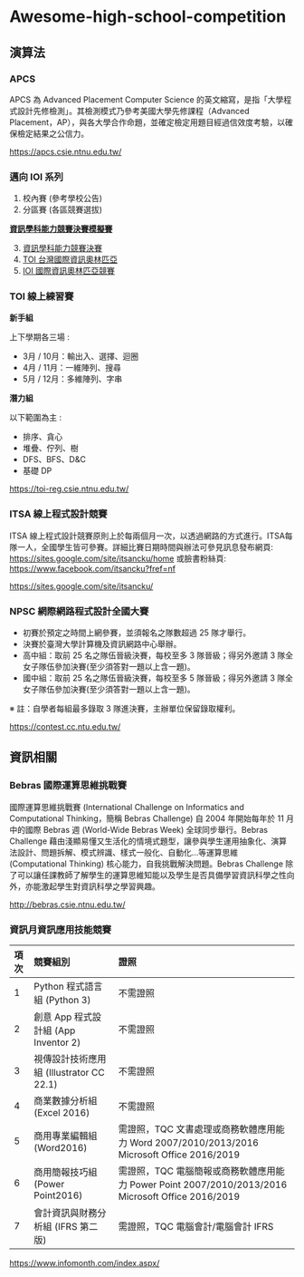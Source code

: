 # Awesome-high-school-competition

## 演算法

### APCS

APCS 為 Advanced Placement Computer Science 的英文縮寫，是指「大學程式設計先修檢測」。其檢測模式乃參考美國大學先修課程（Advanced Placement，AP），與各大學合作命題，並確定檢定用題目經過信效度考驗，以確保檢定結果之公信力。

https://apcs.csie.ntnu.edu.tw/

### 邁向 IOI 系列

1. 校內賽 (參考學校公告)
2. 分區賽 (各區競賽選拔)

**[資訊學科能力競賽決賽模擬賽](https://nhspc.cc/)**

3. [資訊學科能力競賽決賽](http://nhspc.csie.ntnu.edu.tw/)
4. [TOI 台灣國際資訊奧林匹亞](https://toi.csie.ntnu.edu.tw/)
5. [IOI 國際資訊奧林匹亞競賽](https://zh.wikipedia.org/zh-tw/國際資訊奧林匹亞競賽)

### TOI 線上練習賽

**新手組**

上下學期各三場 :

- 3月 / 10月：輸出入、選擇、迴圈
- 4月 / 11月：一維陣列、搜尋
- 5月 / 12月：多維陣列、字串

**潛力組**

以下範圍為主 :

-  排序、貪心
-  堆疊、佇列、樹
-  DFS、BFS、D&C
-  基礎 DP

https://toi-reg.csie.ntnu.edu.tw/

### ITSA 線上程式設計競賽

ITSA 線上程式設計競賽原則上於每兩個月一次，以透過網路的方式進行。ITSA每隊一人，全國學生皆可參賽。詳細比賽日期時間與辦法可參見訊息發布網頁: https://sites.google.com/site/itsancku/home 或臉書粉絲頁: https://www.facebook.com/itsancku?fref=nf

https://sites.google.com/site/itsancku/

### NPSC 網際網路程式設計全國大賽

- 初賽於預定之時間上網參賽，並須報名之隊數超過 25 隊才舉行。
- 決賽於臺灣大學計算機及資訊網路中心舉辦。
- 高中組：取前 25 名之隊伍晉級決賽，每校至多 3 隊晉級；得另外邀請 3 隊全女子隊伍參加決賽(至少須答對一題以上含一題)。
- 國中組：取前 25 名之隊伍晉級決賽，每校至多 5 隊晉級；得另外邀請 3 隊全女子隊伍參加決賽(至少須答對一題以上含一題)。

※ 註：自學者每組最多錄取 3 隊進決賽，主辦單位保留錄取權利。

https://contest.cc.ntu.edu.tw/

## 資訊相關

### Bebras 國際運算思維挑戰賽

國際運算思維挑戰賽 (International Challenge on Informatics and Computational Thinking，簡稱 Bebras Challenge) 自 2004 年開始每年於 11 月中的國際 Bebras 週 (World-Wide Bebras Week) 全球同步舉行。Bebras Challenge 藉由淺顯易懂又生活化的情境式題型，讓參與學生運用抽象化、演算法設計、問題拆解、模式辨識、樣式一般化、自動化…等運算思維 (Computational Thinking) 核心能力，自我挑戰解決問題。Bebras Challenge 除了可以讓任課教師了解學生的運算思維知能以及學生是否具備學習資訊科學之性向外，亦能激起學生對資訊科學之學習興趣。

http://bebras.csie.ntnu.edu.tw/

### 資訊月資訊應用技能競賽

| 項次 | 競賽組別                                 | 證照                                                                                              |
|:---- |:---------------------------------------- |:------------------------------------------------------------------------------------------------- |
| 1    | Python 程式語言組 (Python 3)             | 不需證照                                                                                          |
| 2    | 創意 App 程式設計組 (App Inventor 2)     | 不需證照                                                                                          |
| 3    | 視傳設計技術應用組 (Illustrator CC 22.1) | 不需證照                                                                                          |
| 4    | 商業數據分析組 (Excel 2016)              | 不需證照                                                                                          |
| 5    | 商用專業編輯組 (Word2016)                | 需證照，TQC 文書處理或商務軟體應用能力 Word 2007/2010/2013/2016 Microsoft Office 2016/2019        |
| 6    | 商用簡報技巧組 (Power Point2016)         | 需證照，TQC 電腦簡報或商務軟體應用能力 Power Point 2007/2010/2013/2016 Microsoft Office 2016/2019 |
| 7    | 會計資訊與財務分析組 (IFRS 第二版)       | 需證照，TQC 電腦會計/電腦會計 IFRS                                                                |

https://www.infomonth.com/index.aspx/
